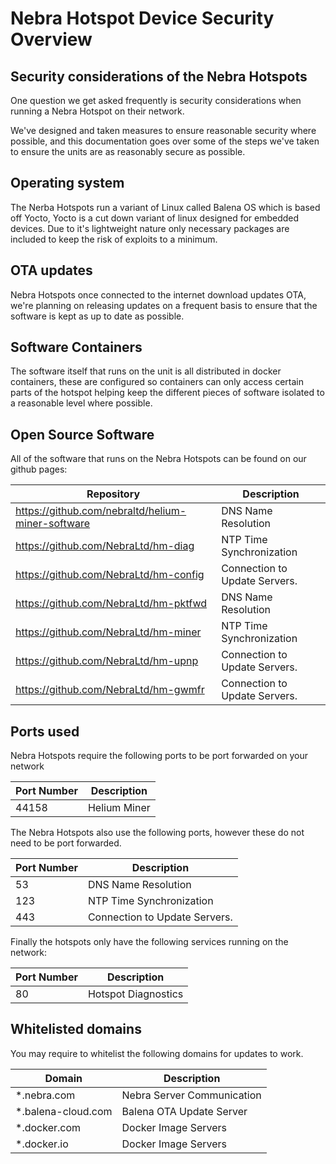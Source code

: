 # Nebra Hotspot Device Security Overview

## Security considerations of the Nebra Hotspots

One question we get asked frequently is security considerations when running a Nebra Hotspot on their network.

We've designed and taken measures to ensure reasonable security where possible, and this documentation goes over some of the steps we've taken to ensure the units are as reasonably secure as possible.

## Operating system

The Nerba Hotspots run a variant of Linux called Balena OS which is based off Yocto, Yocto is a cut down variant of linux designed for embedded devices. Due to it's lightweight nature only necessary packages are included to keep the risk of exploits to a minimum.

## OTA updates

Nebra Hotspots once connected to the internet download updates OTA, we're planning on releasing updates on a frequent basis to ensure that the software is kept as up to date as possible.

## Software Containers

The software itself that runs on the unit is all distributed in docker containers, these are configured so containers can only access certain parts of the hotspot helping keep the different pieces of software isolated to a reasonable level where possible.

## Open Source Software

All of the software that runs on the Nebra Hotspots can be found on our github pages:

| Repository | Description |
| --- | ---  |
| https://github.com/nebraltd/helium-miner-software | DNS Name Resolution |
| https://github.com/NebraLtd/hm-diag | NTP Time Synchronization |
| https://github.com/NebraLtd/hm-config | Connection to Update Servers. |
| https://github.com/NebraLtd/hm-pktfwd | DNS Name Resolution |
| https://github.com/NebraLtd/hm-miner | NTP Time Synchronization |
| https://github.com/NebraLtd/hm-upnp | Connection to Update Servers. |
| https://github.com/NebraLtd/hm-gwmfr | Connection to Update Servers. |

## Ports used

Nebra Hotspots require the following ports to be port forwarded on your network

| Port Number | Description |
| --- | ---  |
| 44158 | Helium Miner |

The Nebra Hotspots also use the following ports, however these do not need to be port forwarded.

| Port Number | Description |
| --- | ---  |
| 53 | DNS Name Resolution |
| 123 | NTP Time Synchronization |
| 443 | Connection to Update Servers. |

Finally the hotspots only have the following services running on the network:

| Port Number | Description |
| --- | ---  |
| 80 | Hotspot Diagnostics |


## Whitelisted domains

You may require to whitelist the following domains for updates to work.

| Domain | Description |
| --- | ---  |
| *.nebra.com | Nebra Server Communication |
| *.balena-cloud.com | Balena OTA Update Server |
| *.docker.com | Docker Image Servers |
| *.docker.io | Docker Image Servers |
